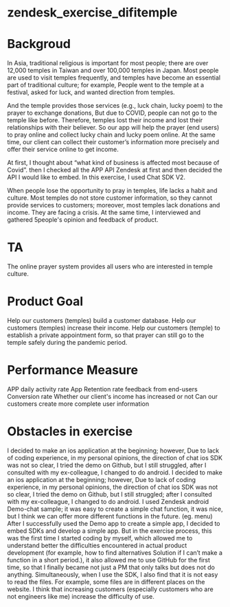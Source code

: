 # zendesk_exercise_difitemple

# Backgroud
In Asia, traditional religious is important for most people; there are over 12,000 temples in Taiwan and over 100,000 temples in Japan. Most people are used to visit temples frequently, and temples have become an essential part of traditional culture; for example, People went to the temple at a festival, asked for luck, and wanted direction from temples.

And the temple provides those services (e.g., luck chain, lucky poem) to the prayer to exchange donations,  But due to COVID, people can not go to the temple like before. Therefore, temples lost their income and lost their relationships with their believer. So our app will help the prayer (end users) to pray online and collect lucky chain and lucky poem online. At the same time, our client can collect their customer’s information more precisely and offer their service online to get income.

At first, I thought about “what kind of business is affected most because of Covid”. then I checked all the APP API Zendesk at first and then decided the API I would like to embed. In this exercise, I used Chat SDK V2.

When people lose the opportunity to pray in temples, life lacks a habit and culture. Most temples do not store customer information, so they cannot provide services to customers; moreover,  most temples lack donations and income. They are facing a crisis.
At the same time, I interviewed and gathered 5people's opinion and feedback of product.

# TA
The online prayer system provides all users who are interested in temple culture.

# Product Goal
Help our customers (temples) build a customer database.
Help our customers (temples) increase their income.
Help our customers (temple) to establish a private appointment form, so that prayer can still go to the temple safely during the pandemic period.


# Performance Measure
APP daily  activity rate
App Retention rate
feedback from end-users
Conversion rate
Whether our client's income has increased or not
Can our customers create more complete user information

# Obstacles in exercise

I decided to make an ios application at the beginning; however, Due to lack of coding experience, in my personal opinions, 
the direction of chat ios SDK was not so clear, 
I tried the demo on Github, but I still struggled, after I consulted with my ex-colleague, I changed to do android.
I decided to make an ios application at the beginning; however, Due to lack of coding experience, in my personal opinions, 
the direction of chat ios SDK was not so clear, 
I tried the demo on Github, but I still struggled; after I consulted with my ex-colleague, I changed to do android.
I used Zendesk android Demo-chat sample; it was easy to create a simple chat function, it was nice, but I think we can offer more different functions in the future. (eg. menu)
After I successfully used the Demo app to create a simple app, I decided to embed SDKs and develop a simple app.
But in the exercise process, this was the first time I started coding by myself, which allowed me to understand better the difficulties encountered in actual product development (for example, how to find alternatives Solution if I can’t make a function in a short period.), it also allowed me to use GitHub for the first time, so that I finally became not just a PM that only talks but does not do anything.
Simultaneously, when I use the SDK, I also find that it is not easy to read the files. For example, some files are in different places on the website. I think that increasing customers (especially customers who are not engineers like me) increase the difficulty of use.
